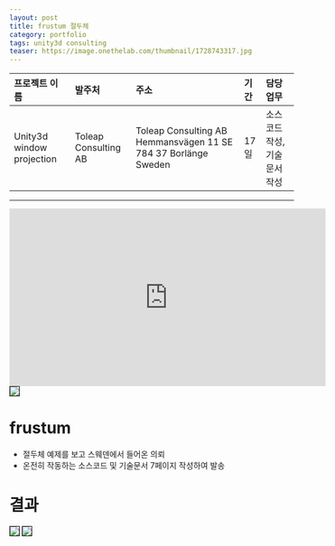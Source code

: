 ```yaml
---
layout: post
title: frustum 절두체
category: portfolio
tags: unity3d consulting
teaser: https://image.onethelab.com/thumbnail/1728743317.jpg
---
```


|프로젝트 이름|발주처|주소|기간|담당업무|
|:--|:--|:--|:--|:--|
|Unity3d window projection|Toleap Consulting AB|Toleap Consulting AB Hemmansvägen 11 SE 784 37 Borlänge Sweden|17일|소스코드 작성, 기술문서 작성|

---


<iframe width="560" height="315" src="https://www.youtube.com/embed/XTvBnYTXNK0?si=Elapt9kQ8WtnS6qh" title="YouTube video player" frameborder="0" allow="accelerometer; autoplay; clipboard-write; encrypted-media; gyroscope; picture-in-picture; web-share" referrerpolicy="strict-origin-when-cross-origin" allowfullscreen></iframe>

<img style='border:solid 1px black;' src="https://image.onethelab.com/resized/1728743758.jpg" />

# frustum
* 절두체 예제를 보고 스웨덴에서 들어온 의뢰
* 온전히 작동하는 소스코드 및 기술문서 7페이지 작성하여 발송

# 결과
<img style='border:solid 1px black;' src="https://image.onethelab.com/resized/1728744098.jpg" />
<img style='border:solid 1px black;' src="https://image.onethelab.com/resized/1728744064.jpg" />